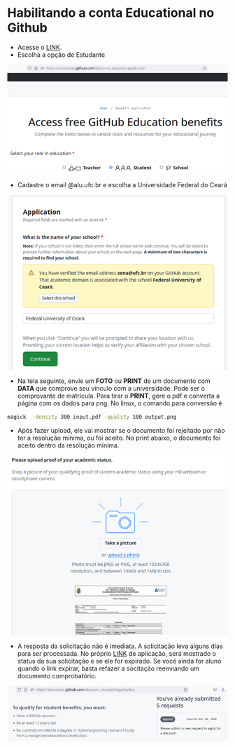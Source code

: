 # Habilitando a conta Educational no Github

- Acesse o [LINK](https://education.github.com/discount_requests/application).
- Escolha a opção de Estudante

![_](acesso.png)

- Cadastre o email @alu.ufc.br e escolha a Universidade Federal do Ceará

![_](alu.png)

- Na tela seguinte, envie um **FOTO** ou **PRINT** de um documento com **DATA** que comprove seu vínculo com a universidade. Pode ser o comprovante de matrícula. Para tirar o **PRINT**, gere o pdf e converta a página com os dados para png. No linux, o comando para conversão é

```bash
magick  -density 300 input.pdf -quality 100 output.png
```

- Após fazer upload, ele vai mostrar se o documento foi rejeitado por não ter a resolução mínima, ou foi aceito. No print abaixo, o documento foi aceito dentro da resolução mínima.

![_](doc.png)

- A resposta da solicitação não é imediata. A solicitação leva alguns dias para ser processada. No próprio [LINK](https://education.github.com/discount_requests/application) de aplicação, será mostrado o status da sua solicitação e se ele for expirado. Se você ainda for aluno quando o link expirar, basta refazer a socitação reenviando um documento comprobatório.

![_](request.png)
